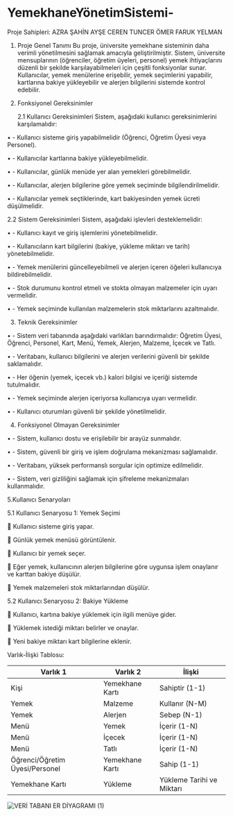 # YemekhaneYönetimSistemi-
Proje Sahipleri:
AZRA ŞAHİN
AYŞE CEREN TUNCER
ÖMER FARUK YELMAN
1. Proje Genel Tanımı
Bu proje, üniversite yemekhane sisteminin daha verimli yönetilmesini sağlamak amacıyla geliştirilmiştir. Sistem, üniversite mensuplarının (öğrenciler, öğretim üyeleri, personel) yemek ihtiyaçlarını düzenli bir şekilde karşılayabilmeleri için çeşitli fonksiyonlar sunar. Kullanıcılar, yemek menülerine erişebilir, yemek seçimlerini yapabilir, kartlarına bakiye yükleyebilir ve alerjen bilgilerini sistemde kontrol edebilir.
2. Fonksiyonel Gereksinimler
   
   2.1 Kullanıcı Gereksinimleri
Sistem, aşağıdaki kullanıcı gereksinimlerini karşılamalıdır:

•	- Kullanıcı sisteme giriş yapabilmelidir (Öğrenci, Öğretim Üyesi veya Personel).

•	- Kullanıcılar kartlarına bakiye yükleyebilmelidir.

•	- Kullanıcılar, günlük menüde yer alan yemekleri görebilmelidir.

•	- Kullanıcılar, alerjen bilgilerine göre yemek seçiminde bilgilendirilmelidir.

•	- Kullanıcılar yemek seçtiklerinde, kart bakiyesinden yemek ücreti düşülmelidir.


   2.2 Sistem Gereksinimleri
Sistem, aşağıdaki işlevleri desteklemelidir:

•	- Kullanıcı kayıt ve giriş işlemlerini yönetebilmelidir.

•	- Kullanıcıların kart bilgilerini (bakiye, yükleme miktarı ve tarih) yönetebilmelidir.

•	- Yemek menülerini güncelleyebilmeli ve alerjen içeren öğeleri kullanıcıya bildirebilmelidir.

•	- Stok durumunu kontrol etmeli ve stokta olmayan malzemeler için uyarı vermelidir.

•	- Yemek seçiminde kullanılan malzemelerin stok miktarlarını azaltmalıdır.

3. Teknik Gereksinimler
   
•	- Sistem veri tabanında aşağıdaki varlıkları barındırmalıdır: Öğretim Üyesi, Öğrenci, Personel, Kart, Menü, Yemek, Alerjen, Malzeme, İçecek ve Tatlı.

•	- Veritabanı, kullanıcı bilgilerini ve alerjen verilerini güvenli bir şekilde saklamalıdır.

•	- Her öğenin (yemek, içecek vb.) kalori bilgisi ve içeriği sistemde tutulmalıdır.

•	- Yemek seçiminde alerjen içeriyorsa kullanıcıya uyarı vermelidir.

•	- Kullanıcı oturumları güvenli bir şekilde yönetilmelidir.

4. Fonksiyonel Olmayan Gereksinimler
   
•	- Sistem, kullanıcı dostu ve erişilebilir bir arayüz sunmalıdır.

•	- Sistem, güvenli bir giriş ve işlem doğrulama mekanizması sağlamalıdır.

•	- Veritabanı, yüksek performanslı sorgular için optimize edilmelidir.

•	- Sistem, veri gizliliğini sağlamak için şifreleme mekanizmaları kullanmalıdır.


5.Kullanıcı Senaryoları
   
5.1 Kullanıcı Senaryosu 1: Yemek Seçimi

	Kullanıcı sisteme giriş yapar.

	 Günlük yemek menüsü görüntülenir.

	Kullanıcı bir yemek seçer.

	Eğer yemek, kullanıcının alerjen bilgilerine göre uygunsa işlem onaylanır ve karttan bakiye düşülür.

	Yemek malzemeleri stok miktarlarından düşülür.

5.2 Kullanıcı Senaryosu 2: Bakiye Yükleme

	Kullanıcı, kartına bakiye yüklemek için ilgili menüye gider.

	Yüklemek istediği miktarı belirler ve onaylar.

	Yeni bakiye miktarı kart bilgilerine eklenir.

Varlık-İlişki Tablosu:

Varlık 1|	Varlık 2|	İlişki|
|--------|----------|-----------|
|Kişi|	Yemekhane Kartı|	Sahiptir (1-1)|
|Yemek|	Malzeme|	Kullanır (N-M)|
|Yemek|	Alerjen|	Sebep (N-1)|
|Menü|	Yemek	|İçerir (1-N)|
|Menü	|İçecek|	İçerir (1-N)|
|Menü|	Tatlı|	İçerir (1-N)|
|Öğrenci/Öğretim Üyesi/Personel|	Yemekhane Kartı|	Sahip (1-1)|
|Yemekhane Kartı|	Yükleme|	Yükleme Tarihi ve Miktarı|

![VERİ TABANI ER DİYAGRAMI (1)](https://github.com/user-attachments/assets/555ee08d-beee-4c1c-802e-bfc30d6110a6)





